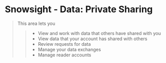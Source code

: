 # Snowsight - Data: Private Sharing
>This area lets you  
>>- View and work with data that others have shared with you  
>>- View data that your account has shared with others
>>- Review requests for data
>>- Manage your data exchanges
>>- Manage reader accounts